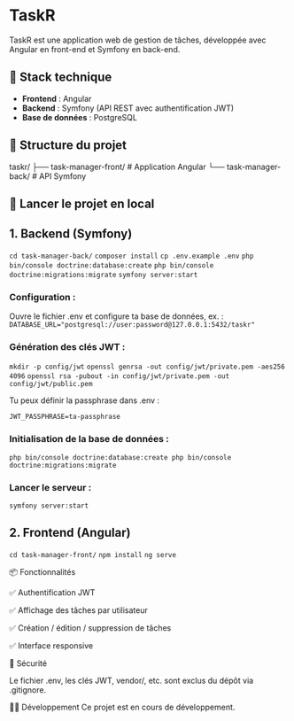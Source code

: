 # TaskR

TaskR est une application web de gestion de tâches, développée avec Angular en front-end et Symfony en back-end.

## 🔧 Stack technique

- **Frontend** : Angular
- **Backend** : Symfony (API REST avec authentification JWT)
- **Base de données** : PostgreSQL

## 📁 Structure du projet

taskr/
├── task-manager-front/ # Application Angular 
└── task-manager-back/ # API Symfony


## 🚀 Lancer le projet en local

## 1. Backend (Symfony)

``cd task-manager-back/``
``composer install``
``cp .env.example .env``
``php bin/console doctrine:database:create``
``php bin/console doctrine:migrations:migrate``
``symfony server:start``


### Configuration :

Ouvre le fichier .env et configure ta base de données, ex. :
``DATABASE_URL="postgresql://user:password@127.0.0.1:5432/taskr"``

### Génération des clés JWT :

``mkdir -p config/jwt``
``openssl genrsa -out config/jwt/private.pem -aes256 4096``
``openssl rsa -pubout -in config/jwt/private.pem -out config/jwt/public.pem``

Tu peux définir la passphrase dans .env :

``JWT_PASSPHRASE=ta-passphrase``

### Initialisation de la base de données :

``php bin/console doctrine:database:create
php bin/console doctrine:migrations:migrate``

### Lancer le serveur : 

``symfony server:start``


## 2. Frontend (Angular)
``cd task-manager-front/``
``npm install``
``ng serve``


📦 Fonctionnalités

✅ Authentification JWT

✅ Affichage des tâches par utilisateur

✅ Création / édition / suppression de tâches

✅ Interface responsive

🔐 Sécurité

Le fichier .env, les clés JWT, vendor/, etc. sont exclus du dépôt via .gitignore.

🧑‍💻 Développement
Ce projet est en cours de développement.
